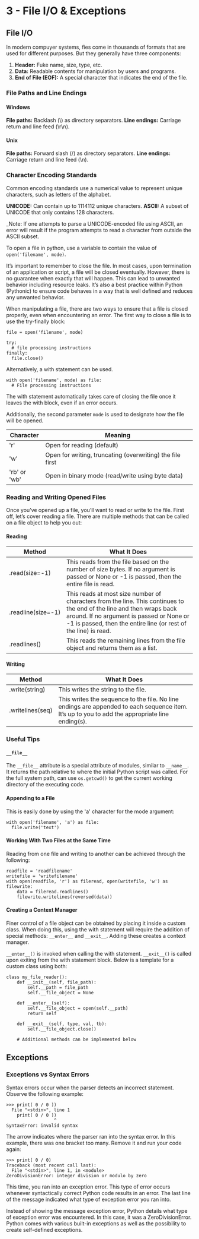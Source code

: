 # 3 - File I/O & Exceptions

## File I/O

In modern compuyer systems, fies come in thousands of formats that are used for different purposes. But they generally have three components:

1. **Header:** Fuke name, size, type, etc.
2. **Data:** Readable contents for manipulation by users and programs.
3. **End of File (EOF):** A special character that indicates the end of the file.

### File Paths and Line Endings

#### Windows

**File paths:** Backlash (\\) as directory separators.
**Line endings:** Carriage return and line feed (\\r\\n).

#### Unix

**File paths:** Forward slash (/) as directory separators.
**Line endings:** Carriage return and line feed (\\n).

### Character Encoding Standards

Common encoding standards use a numerical value to represent unique characters, such as letters of the alphabet.

**UNICODE:** Can contain up to 1114112 unique characters.
**ASCII:** A subset of UNICODE that only contains 128 characters.

_Note: If one attempts to parse a UNICODE-encoded file using ASCII, an error will result if the program attempts to read a character from outside the ASCII subset.

To open a file in python, use a variable to contain the value of `open('filename', mode)`.

It’s important to remember to close the file. In most cases, upon termination of an application or script, a file will be closed eventually. However, there is no guarantee when exactly that will happen. This can lead to unwanted behavior including resource leaks. It’s also a best practice within Python (Pythonic) to ensure code behaves in a way that is well defined and reduces any unwanted behavior.

When manipulating a file, there are two ways to ensure that a file is closed properly, even when encountering an error. The first way to close a file is to use the try-finally block:

```
file = open('filename', mode)

try:
  # file processing instructions
finally:
  file.close()
```

Alternatively, a with statement can be used.

```
with open('filename', mode) as file:
  # File processing instructions
```

The with statement automatically takes care of closing the file once it leaves the with block, even if an error occurs.

Additionally, the second parameter `mode` is used to designate how the file will be opened.

Character |	Meaning
--------- | -------
'r' |	Open for reading (default)
'w' |	Open for writing, truncating (overwriting) the file first
'rb' or 'wb' |	Open in binary mode (read/write using byte data)

### Reading and Writing Opened Files

Once you’ve opened up a file, you’ll want to read or write to the file. First off, let’s cover reading a file. There are multiple methods that can be called on a file object to help you out:

#### Reading

Method |	What It Does
------ | -------------
.read(size=-1) |	This reads from the file based on the number of size bytes. If no argument is passed or None or -1 is passed, then the entire file is read.
.readline(size=-1) |	This reads at most size number of characters from the line. This continues to the end of the line and then wraps back around. If no argument is passed or None or -1 is passed, then the entire line (or rest of the line) is read.
.readlines() |	This reads the remaining lines from the file object and returns them as a list.

#### Writing

Method |	What It Does
------ | -------------
.write(string) |	This writes the string to the file.
.writelines(seq) |	This writes the sequence to the file. No line endings are appended to each sequence item. It’s up to you to add the appropriate line ending(s).

### Useful Tips

#### `__file__`

The `__file__` attribute is a special attribute of modules, similar to `__name__`. It returns the path relative to where the initial Python script was called. For the full system path, can use `os.getcwd()` to get the current working directory of the executing code.

#### Appending to a File

This is easily done by using the 'a' character for the mode argument:

```
with open('filename', 'a') as file:
  file.write('text')
```

#### Working With Two Files at the Same Time

Reading from one file and writing to another can be achieved through the following:

```
readfile = 'readfilename'
writefile = 'writefilename'
with open(readfile, 'r') as fileread, open(writefile, 'w') as filewrite:
    data = fileread.readlines()
    filewrite.writelines(reversed(data))
```

#### Creating a Context Manager

Finer control of a file object can be obtained by placing it inside a custom class. When doing this, using the with statement will require the addition of special methods: `__enter__` and `__exit__`. Adding these creates a context manager.

`__enter__()` is invoked when calling the with statement. `__exit__()` is called upon exiting from the with statement block. Below is a template for a custom class using both:

```
class my_file_reader():
    def __init__(self, file_path):
        self.__path = file_path
        self.__file_object = None

    def __enter__(self):
        self.__file_object = open(self.__path)
        return self

    def __exit__(self, type, val, tb):
        self.__file_object.close()

    # Additional methods can be implemented below
```

## Exceptions

### Exceptions vs Syntax Errors

Syntax errors occur when the parser detects an incorrect statement. Observe the following example:

```
>>> print( 0 / 0 ))
  File "<stdin>", line 1
    print( 0 / 0 ))
                  ^
SyntaxError: invalid syntax
```

The arrow indicates where the parser ran into the syntax error. In this example, there was one bracket too many. Remove it and run your code again:

```
>>> print( 0 / 0)
Traceback (most recent call last):
  File "<stdin>", line 1, in <module>
ZeroDivisionError: integer division or modulo by zero
```

This time, you ran into an exception error. This type of error occurs whenever syntactically correct Python code results in an error. The last line of the message indicated what type of exception error you ran into.

Instead of showing the message exception error, Python details what type of exception error was encountered. In this case, it was a ZeroDivisionError. Python comes with various built-in exceptions as well as the possibility to create self-defined exceptions.

